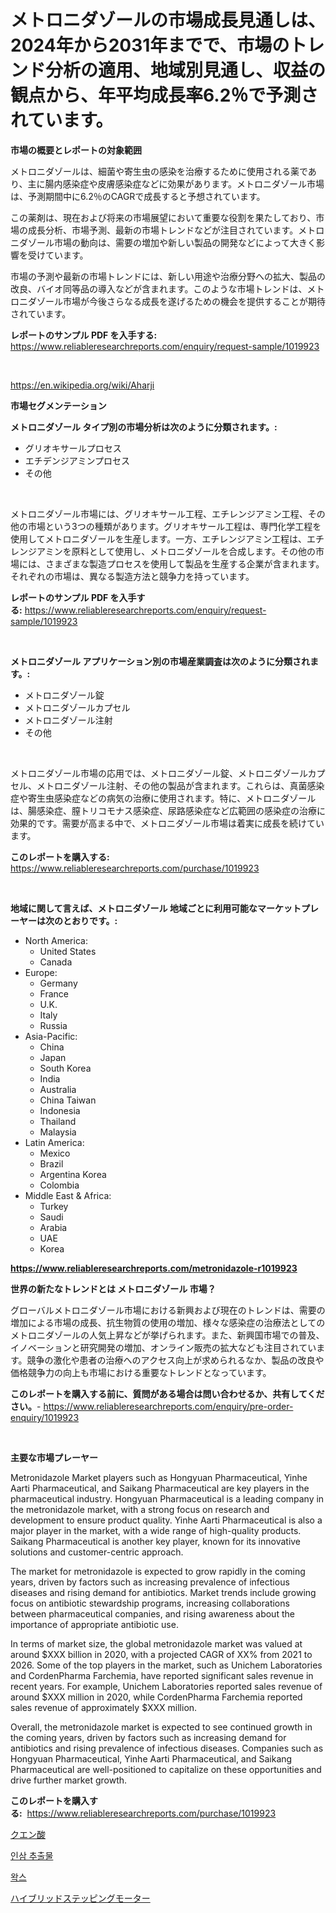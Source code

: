 <p><h1>メトロニダゾールの市場成長見通しは、2024年から2031年までで、市場のトレンド分析の適用、地域別見通し、収益の観点から、年平均成長率6.2％で予測されています。</h1></p><p><strong>市場の概要とレポートの対象範囲</strong></p>
<p><p>メトロニダゾールは、細菌や寄生虫の感染を治療するために使用される薬であり、主に腸内感染症や皮膚感染症などに効果があります。メトロニダゾール市場は、予測期間中に6.2％のCAGRで成長すると予想されています。</p><p>この薬剤は、現在および将来の市場展望において重要な役割を果たしており、市場の成長分析、市場予測、最新の市場トレンドなどが注目されています。メトロニダゾール市場の動向は、需要の増加や新しい製品の開発などによって大きく影響を受けています。</p><p>市場の予測や最新の市場トレンドには、新しい用途や治療分野への拡大、製品の改良、バイオ同等品の導入などが含まれます。このような市場トレンドは、メトロニダゾール市場が今後さらなる成長を遂げるための機会を提供することが期待されています。</p></p>
<p><strong>レポートのサンプル PDF を入手する:</strong> <a href="https://www.reliableresearchreports.com/enquiry/request-sample/1019923">https://www.reliableresearchreports.com/enquiry/request-sample/1019923</a></p>
<p>&nbsp;</p>
<p><a href="https://en.wikipedia.org/wiki/Aharji">https://en.wikipedia.org/wiki/Aharji</a></p>
<p><strong>市場セグメンテーション</strong></p>
<p><strong>メトロニダゾール タイプ別の市場分析は次のように分類されます。:</strong></p>
<p><ul><li>グリオキサールプロセス</li><li>エチデンジアミンプロセス</li><li>その他</li></ul></p>
<p>&nbsp;</p>
<p><p>メトロニダゾール市場には、グリオキサール工程、エチレンジアミン工程、その他の市場という3つの種類があります。グリオキサール工程は、専門化学工程を使用してメトロニダゾールを生産します。一方、エチレンジアミン工程は、エチレンジアミンを原料として使用し、メトロニダゾールを合成します。その他の市場には、さまざまな製造プロセスを使用して製品を生産する企業が含まれます。それぞれの市場は、異なる製造方法と競争力を持っています。</p></p>
<p><strong>レポートのサンプル PDF を入手する:</strong>&nbsp;<a href="https://www.reliableresearchreports.com/enquiry/request-sample/1019923">https://www.reliableresearchreports.com/enquiry/request-sample/1019923</a></p>
<p>&nbsp;</p>
<p><strong> メトロニダゾール アプリケーション別の市場産業調査は次のように分類されます。:</strong></p>
<p><ul><li>メトロニダゾール錠</li><li>メトロニダゾールカプセル</li><li>メトロニダゾール注射</li><li>その他</li></ul></p>
<p>&nbsp;</p>
<p><p>メトロニダゾール市場の応用では、メトロニダゾール錠、メトロニダゾールカプセル、メトロニダゾール注射、その他の製品が含まれます。これらは、真菌感染症や寄生虫感染症などの病気の治療に使用されます。特に、メトロニダゾールは、腸感染症、膣トリコモナス感染症、尿路感染症など広範囲の感染症の治療に効果的です。需要が高まる中で、メトロニダゾール市場は着実に成長を続けています。</p></p>
<p><strong>このレポートを購入する:</strong>&nbsp; <a href="https://www.reliableresearchreports.com/purchase/1019923">https://www.reliableresearchreports.com/purchase/1019923</a></p>
<p>&nbsp;</p>
<p><strong>地域に関して言えば、メトロニダゾール 地域ごとに利用可能なマーケットプレーヤーは次のとおりです。:</strong></p>
<p><ul>
    <li>
        North America:
        <ul>
            <li>United States</li>
            <li>Canada</li>
        </ul>
    </li>
    <li>
        Europe:
        <ul>
            <li>Germany</li>
            <li>France</li>
            <li>U.K.</li>
            <li>Italy</li>
            <li>Russia</li>
        </ul>
    </li>
    <li>
        Asia-Pacific:
        <ul>
            <li>China</li>
            <li>Japan</li>
            <li>South Korea</li>
            <li>India</li>
            <li>Australia</li>
            <li>China Taiwan</li>
            <li>Indonesia</li>
            <li>Thailand</li>
            <li>Malaysia</li>
        </ul>
    </li>
    <li>
        Latin America:
        <ul>
            <li>Mexico</li>
            <li>Brazil</li>
            <li>Argentina Korea</li>
            <li>Colombia</li>
        </ul>
    </li>
    <li>
        Middle East & Africa:
        <ul>
            <li>Turkey</li>
            <li>Saudi</li>
            <li>Arabia</li>
            <li>UAE</li>
            <li>Korea</li>
        </ul>
    </li>
    </ul></p>
<p><strong><a href="https://www.reliableresearchreports.com/metronidazole-r1019923">https://www.reliableresearchreports.com/metronidazole-r1019923</a></strong>&nbsp;</p>
<p><strong>世界の新たなトレンドとは メトロニダゾール 市場？</strong></p>
<p><p>グローバルメトロニダゾール市場における新興および現在のトレンドは、需要の増加による市場の成長、抗生物質の使用の増加、様々な感染症の治療法としてのメトロニダゾールの人気上昇などが挙げられます。また、新興国市場での普及、イノベーションと研究開発の増加、オンライン販売の拡大なども注目されています。競争の激化や患者の治療へのアクセス向上が求められるなか、製品の改良や価格競争力の向上も市場における重要なトレンドとなっています。</p></p>
<p><strong>このレポートを購入する前に、質問がある場合は問い合わせるか、共有してください。</strong>- <a href="https://www.reliableresearchreports.com/enquiry/pre-order-enquiry/1019923">https://www.reliableresearchreports.com/enquiry/pre-order-enquiry/1019923</a></p>
<p>&nbsp;</p>
<p><strong>主要な市場プレーヤー</strong></p>
<p><p>Metronidazole Market players such as Hongyuan Pharmaceutical, Yinhe Aarti Pharmaceutical, and Saikang Pharmaceutical are key players in the pharmaceutical industry. Hongyuan Pharmaceutical is a leading company in the metronidazole market, with a strong focus on research and development to ensure product quality. Yinhe Aarti Pharmaceutical is also a major player in the market, with a wide range of high-quality products. Saikang Pharmaceutical is another key player, known for its innovative solutions and customer-centric approach.</p><p>The market for metronidazole is expected to grow rapidly in the coming years, driven by factors such as increasing prevalence of infectious diseases and rising demand for antibiotics. Market trends include growing focus on antibiotic stewardship programs, increasing collaborations between pharmaceutical companies, and rising awareness about the importance of appropriate antibiotic use.</p><p>In terms of market size, the global metronidazole market was valued at around $XXX billion in 2020, with a projected CAGR of XX% from 2021 to 2026. Some of the top players in the market, such as Unichem Laboratories and CordenPharma Farchemia, have reported significant sales revenue in recent years. For example, Unichem Laboratories reported sales revenue of around $XXX million in 2020, while CordenPharma Farchemia reported sales revenue of approximately $XXX million.</p><p>Overall, the metronidazole market is expected to see continued growth in the coming years, driven by factors such as increasing demand for antibiotics and rising prevalence of infectious diseases. Companies such as Hongyuan Pharmaceutical, Yinhe Aarti Pharmaceutical, and Saikang Pharmaceutical are well-positioned to capitalize on these opportunities and drive further market growth.</p></p>
<p><strong>このレポートを購入する:</strong>&nbsp;&nbsp;<a href="https://www.reliableresearchreports.com/purchase/1019923">https://www.reliableresearchreports.com/purchase/1019923</a></p>
<p><p><a href="https://github.com/zjkmgcs938405/Market-Research-Report-List-3/blob/main/526074729147.md">クエン酸</a></p><p><a href="https://github.com/rcabello548/Market-Research-Report-List-2/blob/main/426594138322.md">인삼 추출물</a></p><p><a href="https://github.com/KellyLyncyh543964/Market-Research-Report-List-3/blob/main/768363038321.md">왁스</a></p><p><a href="https://github.com/roulaayoub-saad/Market-Research-Report-List-2/blob/main/162856129148.md">ハイブリッドステッピングモーター</a></p></p>